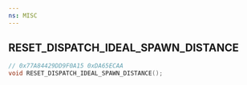 ```yaml
---
ns: MISC
---
```

## RESET_DISPATCH_IDEAL_SPAWN_DISTANCE

```c
// 0x77A84429DD9F0A15 0xDA65ECAA
void RESET_DISPATCH_IDEAL_SPAWN_DISTANCE();
```


